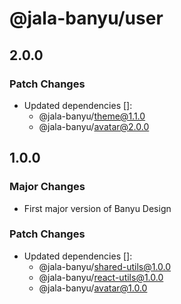 # @jala-banyu/user

## 2.0.0

### Patch Changes

- Updated dependencies []:
  - @jala-banyu/theme@1.1.0
  - @jala-banyu/avatar@2.0.0

## 1.0.0

### Major Changes

- First major version of Banyu Design

### Patch Changes

- Updated dependencies []:
  - @jala-banyu/shared-utils@1.0.0
  - @jala-banyu/react-utils@1.0.0
  - @jala-banyu/avatar@1.0.0
